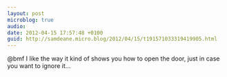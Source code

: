 ```yaml
---
layout: post
microblog: true
audio: 
date: 2012-04-15 17:57:48 +0100
guid: http://samdeane.micro.blog/2012/04/15/t191571033319419905.html
---
```

@bmf I like the way it kind of shows you how to open the door, just in case you want to ignore it...
